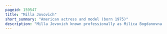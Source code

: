 ```yaml
---
pageid: 159547
title: "Milla Jovovich"
short_summary: "American actress and model (born 1975)"
description: "Milla Jovovich known professionally as Milica Bogdanovna Jovovich is an american Actress and Model. Her starring Roles in numerous Science-Fiction and Action Films led the Music Channel Vh1 to deem her the 'reigning Queen of Kick-Butt' in 2006. Forbes determined in 2004 that she was the most paid Model in the World."
---
```

